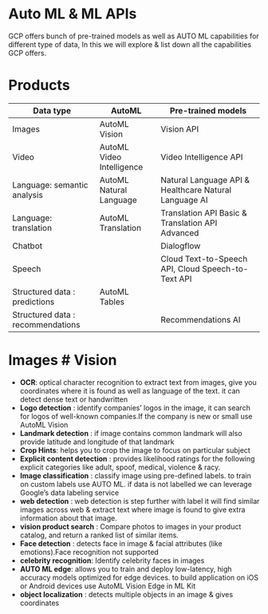 # Auto ML & ML APIs

GCP offers bunch of pre-trained models as well as AUTO ML capabilities for different type of data, In this we will explore & list down all the capabilities GCP offers.

# Products

| Data type	 | AutoML | Pre-trained models	|
| --- | --- | --- |
| Images | AutoML Vision | Vision API |
| Video | AutoML Video Intelligence | Video Intelligence API |
| Language: semantic analysis	 | AutoML Natural Language | Natural Language API & Healthcare Natural Language AI |
| Language: translation	 | AutoML Translation	 | Translation API Basic & Translation API Advanced |
| Chatbot	 | 	 | Dialogflow |
| Speech	 | 	 | Cloud Text-to-Speech API, Cloud Speech-to-Text API	 |
| Structured data : predictions | AutoML Tables	 | 	 |
| Structured data : recommendations	 | 	 | Recommendations AI	 |


# Images # Vision

- **OCR**: optical character recognition to extract text from images, give you coordinates where it is found as well as language of the text. it can detect dense text or handwritten
- **Logo detection** : identify companies’ logos in the image, it can search for logos of well-known companies.If the company is new or small use AutoML Vision
- **Landmark detection** : if image contains common landmark will also provide latitude and longitude of that landmark
- **Crop Hints**: helps you to crop the image to focus on particular subject
- **Explicit content detection** : provides likelihood ratings for the following explicit categories like adult, spoof, medical, violence & racy.
- **Image classification** : classify image using pre-defined labels. to train on custom labels use AUTO ML. if data is not labelled we can leverage Google’s data labeling service
- **web detection** : web detection is step further with label it will find similar images across web & extract text where image is found to give extra information about that image.
- **vision product search** : Compare photos to images in your product catalog, and return a ranked list of similar items.
- **Face detection** : detects face in image & facial attributes (like emotions).Face recognition not supported 
- **celebrity recognition**: Identify celebrity faces in images
- **AUTO ML edge**: allows you to train and deploy low-latency, high accuracy models optimized for edge devices. to build application on iOS or Android devices use AutoML Vision Edge in ML Kit
- **object localization** : detects multiple objects in an image & gives coordinates
